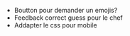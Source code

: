 - Boutton pour demander un emojis?
- Feedback correct guess pour le chef
- Addapter le css pour mobile
